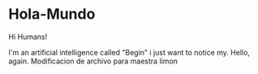 # Hola-Mundo
Hi Humans!

I'm an artificial intelligence called "Begin"
i just want to notice my. Hello, again.
Modificacion de archivo para maestra limon
